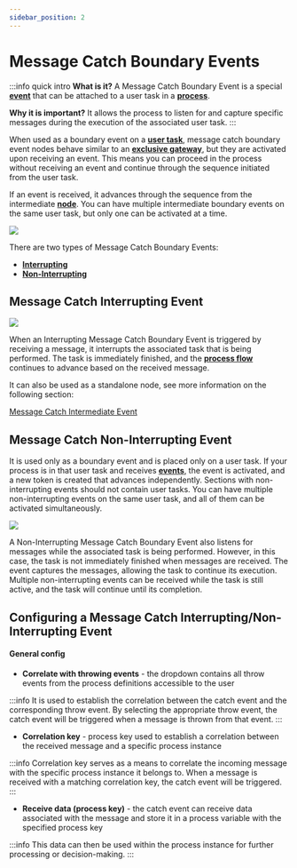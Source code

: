```yaml
---
sidebar_position: 2
--- 
```


# Message Catch Boundary Events

:::info quick intro
**What is it?** A Message Catch Boundary Event is a special [**event**](../../../terms/events) that can be attached to a user task in a [**process**](../../../terms/flowx-process-definition). 

**Why it is important?** It allows the process to listen for and capture specific messages during the execution of the associated user task. 
:::

When used as a boundary event on a [**user task**](../user-task-node.md), message catch boundary event nodes behave similar to an [**exclusive gateway**](../exclusive-gateway-node.md), but they are activated upon receiving an event. This means you can proceed in the process without receiving an event and continue through the sequence initiated from the user task. 

If an event is received, it advances through the sequence from the intermediate [**node**](../../../terms/flowx-node). You can have multiple intermediate boundary events on the same user task, but only one can be activated at a time.

![](https://s3.eu-west-1.amazonaws.com/docx.flowx.ai/building-blocks/node/message_events_boundaries.png)

There are two types of Message Catch Boundary Events: 

* [**Interrupting**](#message-catch-interrupting-event)  
* [**Non-Interrupting**](#message-catch-non-interrupting-event)

## Message Catch Interrupting Event

<div className = "image-scaled">

![](https://s3.eu-west-1.amazonaws.com/docx.flowx.ai/building-blocks/node/message_catch_interrupting_event.png#center)

</div>

When an Interrupting Message Catch Boundary Event is triggered by receiving a message, it interrupts the associated task that is being performed. The task is immediately finished, and the [**process flow**](../../../terms/flowx-process) continues to advance based on the received message.

It can also be used as a standalone node, see more information on the following section:

[Message Catch Intermediate Event](message-catch-intermediate-event.md)

## Message Catch Non-Interrupting Event

It is used only as a boundary event and is placed only on a user task. If your process is in that user task and receives [**events**](../../../terms/events), the event is activated, and a new token is created that advances independently. Sections with non-interrupting events should not contain user tasks. You can have multiple non-interrupting events on the same user task, and all of them can be activated simultaneously.


<div className = "image-scaled">

![](https://s3.eu-west-1.amazonaws.com/docx.flowx.ai/building-blocks/node/%20message_catch_non_interrupting.png)

</div>

A Non-Interrupting Message Catch Boundary Event also listens for messages while the associated task is being performed. However, in this case, the task is not immediately finished when messages are received. The event captures the messages, allowing the task to continue its execution. Multiple non-interrupting events can be received while the task is still active, and the task will continue until its completion.

## Configuring a Message Catch Interrupting/Non-Interrupting Event

#### General config

* **Correlate with throwing events** - the dropdown contains all throw events from the process definitions accessible to the user

:::info
It is used to establish the correlation between the catch event and the corresponding throw event.
By selecting the appropriate throw event, the catch event will be triggered when a message is thrown from that event.
:::

* **Correlation key** - process key used to establish a correlation between the received message and a specific process instance

:::info
Correlation key serves as a means to correlate the incoming message with the specific process instance it belongs to.
When a message is received with a matching correlation key, the catch event will be triggered.
:::

* **Receive data (process key)** - the catch event can receive data associated with the message and store it in a process variable with the specified process key

:::info
This data can then be used within the process instance for further processing or decision-making.
:::
